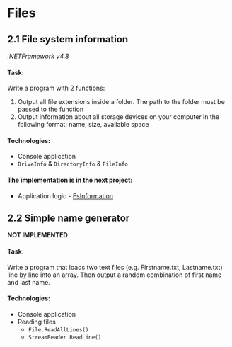 # Files

[//]: # (__________________________________________________________)
## 2.1 File system information
*.NETFramework v4.8*

#### Task:
Write a program with 2 functions:
1) Output all file extensions inside a folder. The path to the folder must be passed to the function
2) Output information about all storage devices on your computer in the following format: name, size, available space

#### Technologies:
- Console application
- `DriveInfo` & `DirectoryInfo` & `FileInfo`

#### The implementation is in the next project:
- Application logic - [FsInformation](FsInformation)


[//]: # (__________________________________________________________)
## 2.2 Simple name generator
**NOT IMPLEMENTED**

#### Task:
Write a program that loads two text files (e.g. Firstname.txt, Lastname.txt)
line by line into an array. Then output a random combination of first name and
last name.

#### Technologies:
- Console application
- Reading files
    - `File.ReadAllLines()`
    - `StreamReader ReadLine()`